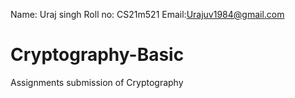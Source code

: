 Name: Uraj singh
Roll no: CS21m521
Email:Urajuv1984@gmail.com

# Cryptography-Basic
Assignments submission of Cryptography
